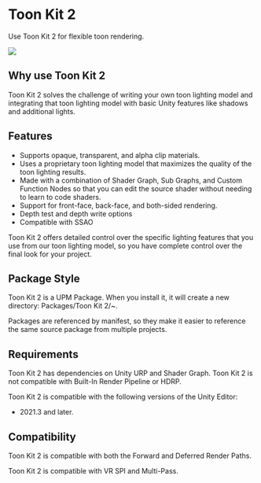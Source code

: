 # Toon Kit 2

Use Toon Kit 2 for flexible toon rendering.

![](/img/toon-kit-2/cover.webp)

## Why use Toon Kit 2

Toon Kit 2 solves the challenge of writing your own toon lighting model and integrating that toon lighting model with basic Unity features like shadows and additional lights.

## Features

- Supports opaque, transparent, and alpha clip materials.
- Uses a proprietary toon lighting model that maximizes the quality of the toon lighting results.
- Made with a combination of Shader Graph, Sub Graphs, and Custom Function Nodes so that you can edit the source shader without needing to learn to code shaders.
- Support for front-face, back-face, and both-sided rendering.
- Depth test and depth write options
- Compatible with SSAO

Toon Kit 2 offers detailed control over the specific lighting features that you use from our toon lighting model, so you have complete control over the final look for your project.

## Package Style

Toon Kit 2 is a UPM Package. When you install it, it will create a new directory: Packages/Toon Kit 2/~.

Packages are referenced by manifest, so they make it easier to reference the same source package from multiple projects.

## Requirements

Toon Kit 2 has dependencies on Unity URP and Shader Graph. Toon Kit 2 is not compatible with Built-In Render Pipeline or HDRP.

Toon Kit 2 is compatible with the following versions of the Unity Editor:

- 2021.3 and later.

## Compatibility

Toon Kit 2 is compatible with both the Forward and Deferred Render Paths.

Toon Kit 2 is compatible with VR SPI and Multi-Pass.
